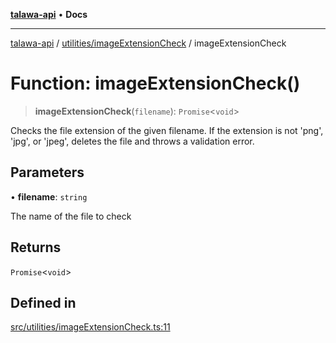 [**talawa-api**](../../../README.md) • **Docs**

***

[talawa-api](../../../modules.md) / [utilities/imageExtensionCheck](../README.md) / imageExtensionCheck

# Function: imageExtensionCheck()

> **imageExtensionCheck**(`filename`): `Promise`\<`void`\>

Checks the file extension of the given filename.
If the extension is not 'png', 'jpg', or 'jpeg', deletes the file and throws a validation error.

## Parameters

• **filename**: `string`

The name of the file to check

## Returns

`Promise`\<`void`\>

## Defined in

[src/utilities/imageExtensionCheck.ts:11](https://github.com/PalisadoesFoundation/talawa-api/blob/fe65d855b3d1e3e4af621340e7e8bfa0325634c1/src/utilities/imageExtensionCheck.ts#L11)
